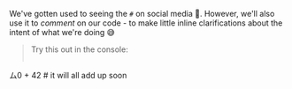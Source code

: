 We've gotten used to seeing the `#` on social media :busts_in_silhouette:. However, we'll also use it to _comment_ on our code - to make little inline clarifications about the intent of what we're doing :sweat_smile:

> Try this out in the console:
>
> ```python
ム0 + 42 # it will all add up soon
```